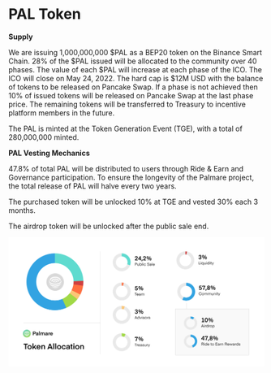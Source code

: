 # PAL Token

**Supply**

We are issuing 1,000,000,000 $PAL as a BEP20 token on the Binance Smart Chain. 28% of the $PAL issued will be allocated to the community over 40 phases. The value of each $PAL will increase at each phase of the ICO. The ICO will close on May 24, 2022. The hard cap is $12M USD with the balance of tokens to be released on Pancake Swap. If a phase is not achieved then 10% of issued tokens will be released on Pancake Swap at the last phase price. The remaining tokens will be transferred to Treasury to incentive platform members in the future.

The PAL is minted at the Token Generation Event (TGE), with a total of 280,000,000 minted.&#x20;



**PAL Vesting Mechanics**

47.8% of total PAL will be distributed to users through Ride & Earn and Governance participation. To ensure the longevity of the Palmare project, the total release of PAL will halve every two years.

The purchased token will be unlocked 10% at TGE and vested 30% each 3 months.

The airdrop token will be unlocked after the public sale end.

![](<../.gitbook/assets/Frame 2 (9).png>)
